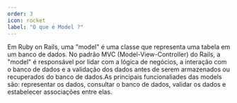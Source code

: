 ```yaml
---
order: 3
icon: rocket
label: "O que é Model ?"
---
```


<!-- Ultima atualização: 24/09/2023 -->
<!-- Autor(es): Araújo -->

Em Ruby on Rails, uma "model" é uma classe que representa uma tabela em um banco de dados. No padrão MVC (Model-View-Controller) do Rails, a "model" é responsável por lidar com a lógica de negócios, a interação com o banco de dados e a validação dos dados antes de serem armazenados ou recuperados do banco de dados.As principais funcionaliades das models são: representar os dados, consultar o banco de dados, validar os dados e estabelecer associações entre elas.